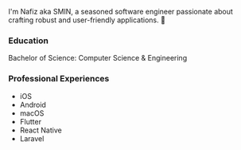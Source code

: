 

I'm Nafiz aka SMIN, a seasoned software engineer passionate about crafting robust and user-friendly applications. 👋

### Education
Bachelor of Science: Computer Science & Engineering

### Professional Experiences 

- iOS
- Android
- macOS
- Flutter
- React Native
- Laravel

